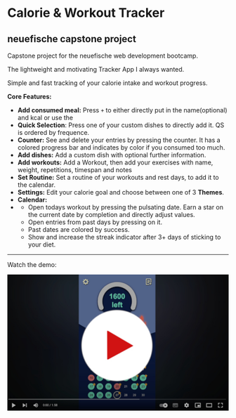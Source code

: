 # Calorie & Workout Tracker

## neuefische capstone project

Capstone project for the neuefische web development bootcamp.

The lightweight and motivating Tracker App I always wanted.

Simple and fast tracking of your calorie intake and workout progress.

**Core Features:**
- **Add consumed meal:** Press ```+``` to either directly put in the name(optional) and kcal or use the
- **Quick Selection**: Press one of your custom dishes to directly add it. QS is ordered by frequence.
- **Counter:** See and delete your entries by pressing the counter. It has a colored progress bar and indicates by color if you consumed too much.
- **Add dishes:** Add a custom dish with optional further information.
- **Add workouts:** Add a Workout, then add your exercises with name, weight, repetitions, timespan and notes
- **Set Routine:** Set a routine of your workouts and rest days, to add it to the calendar.
- **Settings:** Edit your calorie goal and choose between one of 3 **Themes**.
- **Calendar:**
- - Open todays workout by pressing the pulsating date. Earn a star on the current date by completion and directly adjust values.
  - Open entries from past days by pressing on it.
  - Past dates are colored by success.
  - Show and increase the streak indicator after 3+ days of sticking to your diet.

---

Watch the demo:

[![trackerVideo](./assets/thumbnail.jpg)](https://www.youtube.com/watch?v=C5IOIIUKorI)
